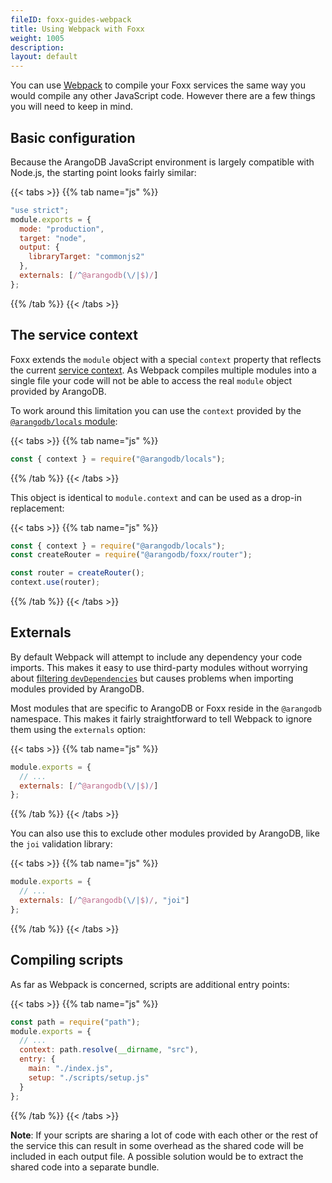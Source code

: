 ```yaml
---
fileID: foxx-guides-webpack
title: Using Webpack with Foxx
weight: 1005
description: 
layout: default
---
```

You can use [Webpack](https://webpack.js.org/) to compile your Foxx services
the same way you would compile any other JavaScript code.
However there are a few things you will need to keep in mind.

## Basic configuration

Because the ArangoDB JavaScript environment is largely compatible with Node.js,
the starting point looks fairly similar:

{{< tabs >}}
{{% tab name="js" %}}
```js
"use strict";
module.exports = {
  mode: "production",
  target: "node",
  output: {
    libraryTarget: "commonjs2"
  },
  externals: [/^@arangodb(\/|$)/]
};
```
{{% /tab %}}
{{< /tabs >}}

## The service context

Foxx extends the `module` object with a special `context` property that
reflects the current [service context](../reference/foxx-reference-context).
As Webpack compiles multiple modules into a single file your code will
not be able to access the real `module` object provided by ArangoDB.

To work around this limitation you can use the `context` provided by the
[`@arangodb/locals` module](../reference/related-modules/#the-arangodblocals-module):

{{< tabs >}}
{{% tab name="js" %}}
```js
const { context } = require("@arangodb/locals");
```
{{% /tab %}}
{{< /tabs >}}

This object is identical to `module.context` and can be used as
a drop-in replacement:

{{< tabs >}}
{{% tab name="js" %}}
```js
const { context } = require("@arangodb/locals");
const createRouter = require("@arangodb/foxx/router");

const router = createRouter();
context.use(router);
```
{{% /tab %}}
{{< /tabs >}}

## Externals

By default Webpack will attempt to include any dependency your code imports.
This makes it easy to use third-party modules without worrying about
[filtering `devDependencies`](foxx-guides-bundled-node-modules)
but causes problems when importing modules provided by ArangoDB.

Most modules that are specific to ArangoDB or Foxx reside in the `@arangodb`
namespace. This makes it fairly straightforward to tell Webpack to ignore
them using the `externals` option:

{{< tabs >}}
{{% tab name="js" %}}
```js
module.exports = {
  // ...
  externals: [/^@arangodb(\/|$)/]
};
```
{{% /tab %}}
{{< /tabs >}}

You can also use this to exclude other modules provided by ArangoDB,
like the `joi` validation library:

{{< tabs >}}
{{% tab name="js" %}}
```js
module.exports = {
  // ...
  externals: [/^@arangodb(\/|$)/, "joi"]
};
```
{{% /tab %}}
{{< /tabs >}}

## Compiling scripts

As far as Webpack is concerned, scripts are additional entry points:

{{< tabs >}}
{{% tab name="js" %}}
```js
const path = require("path");
module.exports = {
  // ...
  context: path.resolve(__dirname, "src"),
  entry: {
    main: "./index.js",
    setup: "./scripts/setup.js"
  }
};
```
{{% /tab %}}
{{< /tabs >}}

**Note**: If your scripts are sharing a lot of code with each other or
the rest of the service this can result in some overhead as the shared code
will be included in each output file. A possible solution would be to
extract the shared code into a separate bundle.
